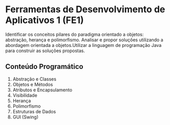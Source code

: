 # Ferramentas de Desenvolvimento de Aplicativos 1 (FE1)

Identificar os conceitos pilares do paradigma orientado a objetos: abstração, herança e polimorfismo. Analisar e propor soluções utilizando a abordagem orientada a objetos.Utilizar a linguagem de programação Java para construir as soluções propostas.

## Conteúdo Programático

1. Abstração e Classes
2. Objetos e Métodos
3. Atributos e Encapsulamento
4. Visibilidade
5. Herança
6. Polimorfismo
7. Estruturas de Dados
8. GUI (Swing)
